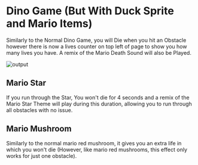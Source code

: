# Dino Game (But With Duck Sprite and Mario Items)
Similarly to the Normal Dino Game, you will Die when you hit an Obstacle however there is now a lives counter on top left of page to show you how many lives you have. A remix of the Mario Death Sound will also be Played.



![output](https://github.com/RandomNerd01/ChromeDinoGame-DuckMario/assets/142955018/dcdeb5d6-1e70-4226-b754-af7b4755ace2)




## Mario Star
If you run through the Star, You won't die for 4 seconds and a remix of the Mario Star Theme will play during this duration, allowing you to run through all obstacles with no issue.




## Mario Mushroom
Similarly to the normal mario red mushroom, it gives you an extra life in which you won't die (However, like mario red mushrooms, this effect only works for just one obstacle).



